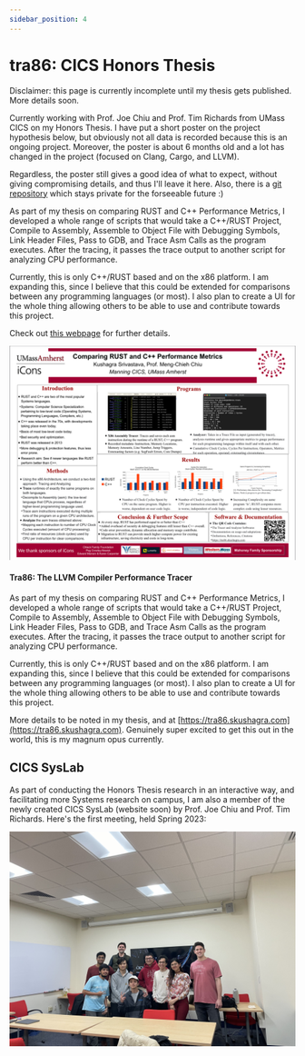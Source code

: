 ```yaml
---
sidebar_position: 4
---
```


# tra86: CICS Honors Thesis

Disclaimer: this page is currently incomplete until my thesis gets published. More details soon. 

Currently working with Prof. Joe Chiu and Prof. Tim Richards from UMass CICS on my Honors Thesis. I have put a short poster on the project hypothesis below, but obviously not all data is recorded because this is an ongoing project. Moreover, the poster is about 6 months old and a lot has changed in the project (focused on Clang, Cargo, and LLVM). 

Regardless, the poster still gives a good idea of what to expect, without giving compromising details, and thus I'll leave it here. Also, there is a [git repository](https://github.com/cics-syslab/RUST-tracing-tool) which stays private for the forseeable future :)

As part of my thesis on comparing RUST and C++ Performance Metrics, I developed a whole range of scripts that would take a C++/RUST Project, Compile to Assembly, Assemble to Object File with Debugging Symbols, Link Header Files, Pass to GDB, and Trace Asm Calls as the program executes. After the tracing, it passes the trace output to another script for analyzing CPU performance.

Currently, this is only C++/RUST based and on the x86 platform. I am expanding this, since I believe that this could be extended for comparisons between any programming languages (or most). I also plan to create a UI for the whole thing allowing others to be able to use and contribute towards this project. 

Check out [this webpage](https://tra86.skushagra.com/) for further details. 

![Poster](./assets/SysLab.png)

#### Tra86: The LLVM Compiler Performance Tracer

As part of my thesis on comparing RUST and C++ Performance Metrics, I developed a whole range of scripts that would take a C++/RUST Project, Compile to Assembly, Assemble to Object File with Debugging Symbols, Link Header Files, Pass to GDB, and Trace Asm Calls as the program executes. After the tracing, it passes the trace output to another script for analyzing CPU performance. 

Currently, this is only C++/RUST based and on the x86 platform. I am expanding this, since I believe that this could be extended for comparisons between any programming languages (or most). I also plan to create a UI for the whole thing allowing others to be able to use and contribute towards this project. 

More details to be noted in my thesis, and at [https://tra86.skushagra.com](https://tra86.skushagra.com). Genuinely super excited to get this out in the world, this is my magnum opus currently.

## CICS SysLab

As part of conducting the Honors Thesis research in an interactive way, and facilitating more Systems research on campus, I am also a member of the newly created CICS SysLab (website soon) by Prof. Joe Chiu and Prof. Tim Richards. Here's the first meeting, held Spring 2023:

![SysLab](./assets/syslab-all.jpg)